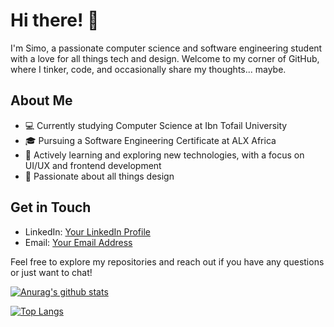 # Hi there! 👋

I'm Simo, a passionate computer science and software engineering student with a love for all things tech and design. Welcome to my corner of GitHub, where I tinker, code, and occasionally share my thoughts... maybe.

## About Me
- 💻 Currently studying Computer Science at Ibn Tofail University
- 🎓 Pursuing a Software Engineering Certificate at ALX Africa
- 🌱 Actively learning and exploring new technologies, with a focus on UI/UX and frontend development
- 🎨 Passionate about all things design

## Get in Touch
- LinkedIn: [Your LinkedIn Profile](https://www.linkedin.com/in/simonassiri)
- Email: [Your Email Address](simohammednassiri.b@gmail.com)

Feel free to explore my repositories and reach out if you have any questions or just want to chat!

[![Anurag's github stats](https://github-readme-stats.vercel.app/api?username=puncharm255)](https://github.com/anuraghazra/github-readme-stats)

[![Top Langs](https://github-readme-stats.vercel.app/api/top-langs/?username=puncharm255&layout=compact)](https://github.com/anuraghazra/github-readme-stats)
